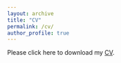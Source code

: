 ```yaml
---
layout: archive
title: "CV"
permalink: /cv/
author_profile: true
---
```


<object data="https://gpensamiento.github.io/files/GP_Academic_CV.pdf" type="application/pdf" width="100%" height="1000px">
  <p>Please click here to download my <a href="https://gpensamiento.github.io/files/GP_Academic_CV.pdf">CV</a>.</p>
</object>
